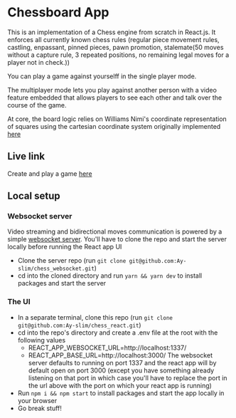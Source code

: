 # Chessboard App

This is an implementation of a Chess engine from scratch in React.js. It enforces all currently known chess rules (regular piece movement rules, castling, enpassant, pinned pieces, pawn promotion, stalemate(50 moves without a capture rule, 3 repeated positions, no remaining legal moves for a player not in check.))

You can play a game against yourselff in the single player mode.

The multiplayer mode lets you play against another person with a video feature embedded that allows players to see each other and talk over the course of the game.

At core, the board logic relies on Williams Nimi's coordinate representation of squares using the cartesian coordinate system originally implemented [here](https://github.com/WilliamsNimi/Chess_Logic)

## Live link

Create and play a game [here](https://chess-react-lake.vercel.app/)

## Local setup

### Websocket server
Video streaming and bidirectional moves communication is powered by a simple [websocket server](). You'll have to clone the repo and start the server locally before running the React app UI
- Clone the server repo (run `git clone git@github.com:Ay-slim/chess_websocket.git`)
- cd into the cloned directory and run `yarn && yarn dev` to install packages and start the server

### The UI
- In a separate terminal, clone this repo (run `git clone git@github.com:Ay-slim/chess_react.git`)
- cd into the repo's directory and create a .env file at the root with the following values
  - REACT_APP_WEBSOCKET_URL=http://localhost:1337/
  - REACT_APP_BASE_URL=http://localhost:3000/
  The websocket server defaults to running on port 1337 and the react app will by default open on port 3000 (except you have something already listening on that port in which case you'll have to replace the port in the url above with the port on which your react app is running)
- Run `npm i && npm start` to install packages and start the app locally in your browser
- Go break stuff!
